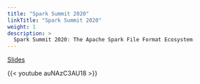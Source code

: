 ```yaml
---
title: "Spark Summit 2020"
linkTitle: "Spark Summit 2020"
weight: 1
description: >
  Spark Summit 2020: The Apache Spark File Format Ecosystem
---
```


[Slides](https://www.slideshare.net/databricks/the-apache-spark-file-format-ecosystem)

{{< youtube auNAzC3AU18 >}}
